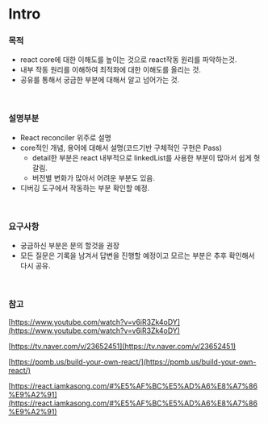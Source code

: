 # Intro

### 목적

- react core에 대한 이해도를 높이는 것으로 react작동 원리를 파악하는것.
- 내부 작동 원리를 이해하여 최적화에 대한 이해도를 올리는 것.
- 공유를 통해서 궁금한 부분에 대해서 알고 넘어가는 것.

<br />

### 설명부분

- React reconciler 위주로 설명
- core적인 개념, 용어에 대해서 설명(코드기반 구체적인 구현은 Pass)
    - detail한 부분은 react 내부적으로 linkedList를 사용한 부분이 많아서 쉽게 헛갈림.
    - 버전별 변화가 많아서 어려운 부분도 있음.
- 디버깅 도구에서 작동하는 부분 확인할 예정.

<br />

### 요구사항

- 궁금하신 부분은 문의 할것을 권장
- 모든 질문은 기록을 남겨서 답변을 진행할 예정이고 모르는 부분은 추후 확인해서 다시 공유.

<br />

### 참고

[https://www.youtube.com/watch?v=v6iR3Zk4oDY](https://www.youtube.com/watch?v=v6iR3Zk4oDY)

[https://tv.naver.com/v/23652451](https://tv.naver.com/v/23652451)

[https://pomb.us/build-your-own-react/](https://pomb.us/build-your-own-react/)

[https://react.iamkasong.com/#%E5%AF%BC%E5%AD%A6%E8%A7%86%E9%A2%91](https://react.iamkasong.com/#%E5%AF%BC%E5%AD%A6%E8%A7%86%E9%A2%91)
